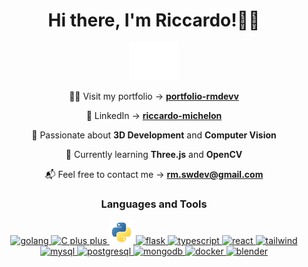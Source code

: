 <h1 align="center">Hi there, I'm Riccardo!👋🤠</h1>

<p align="center">
    <img src="img/rm.svg" alt="drawing" width="80"/>
</p>

<p align="center">
👨‍💻 Visit my portfolio →
    <a href="https://portfolio-rmdevv.vercel.app/" target="_blank" rel="noreferrer">
        <b>portfolio-rmdevv</b>
    </a>

<p align="center">
💼 LinkedIn →
    <a href="https://www.linkedin.com/in/riccardo-michelon/" target="_blank" rel="noreferrer">
        <b>riccardo-michelon</b>
    </a>
</p>

<p align="center">
🚩 Passionate about <b>3D Development</b> and <b>Computer Vision</b>
</p>

<p align="center">
🌱 Currently learning <b>Three.js</b> and <b>OpenCV</b>
</p>

<p align="center">
📬 Feel free to contact me →
    <a href="mailto:rm.swdev@gmail.com" target="_blank" rel="noreferrer">
        <b>rm.swdev@gmail.com</b>
    </a>
</p>

<h3 align="center">Languages and Tools</h3>
<p align="center">
    <a href="https://go.dev/" target="_blank" rel="noreferrer">
        <img src="https://www.vectorlogo.zone/logos/golang/golang-official.svg" alt="golang" width="38" height="38"/>
    </a>
    <a href="https://cplusplus.com/" target="_blank" rel="noreferrer">
        <img src="https://www.vectorlogo.zone/logos/isocpp/isocpp-icon.svg" alt="C plus plus" width="38" height="38"/>
    </a>
    <a href="https://www.python.org" target="_blank" rel="noreferrer">
        <img src="https://raw.githubusercontent.com/devicons/devicon/master/icons/python/python-original.svg" alt="python" width="38" height="38"/>
    </a>
    <a href="https://flask.palletsprojects.com/" target="_blank" rel="noreferrer">
        <img src="https://www.vectorlogo.zone/logos/pocoo_flask/pocoo_flask-icon.svg" alt="flask" width="38" height="38"/>
    </a>
    <a href="https://www.typescriptlang.org/" target="_blank" rel="noreferrer">
        <img src="https://www.vectorlogo.zone/logos/typescriptlang/typescriptlang-icon.svg" alt="typescript" width="38" height="38"/>
    </a>
    <a href="https://reactjs.org/" target="_blank" rel="noreferrer">
        <img src="https://www.vectorlogo.zone/logos/reactjs/reactjs-icon.svg" alt="react" width="38" height="38"/>
    </a>
    <a href="https://tailwindcss.com/" target="_blank" rel="noreferrer">
        <img src="https://www.vectorlogo.zone/logos/tailwindcss/tailwindcss-icon.svg" alt="tailwind" width="38" height="38"/>
    </a>
    <a href="https://www.mysql.com/" target="_blank" rel="noreferrer">
        <img src="https://www.vectorlogo.zone/logos/mysql/mysql-icon.svg" alt="mysql" width="38" height="38"/>
    </a>
    <a href="https://www.postgresql.org" target="_blank" rel="noreferrer">
        <img src="https://www.vectorlogo.zone/logos/postgresql/postgresql-icon.svg" alt="postgresql" width="38" height="38"/>
    </a>
    <a href="https://www.mongodb.com/" target="_blank" rel="noreferrer">
        <img src="https://www.vectorlogo.zone/logos/mongodb/mongodb-icon.svg" alt="mongodb" width="38" height="38"/>
    </a>
    <a href="https://www.docker.com/" target="_blank" rel="noreferrer">
        <img src="https://www.vectorlogo.zone/logos/docker/docker-icon.svg" alt="docker" width="38" height="38"/>
    </a>
    <a href="https://www.blender.org/" target="_blank" rel="noreferrer">
        <img src="https://download.blender.org/branding/community/blender_community_badge_white.svg" alt="blender" width="38" height="38"/>
    </a>
</p>

